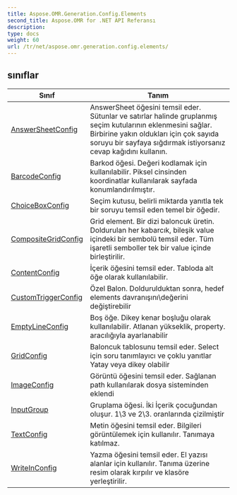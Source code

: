 ```yaml
---
title: Aspose.OMR.Generation.Config.Elements
second_title: Aspose.OMR for .NET API Referansı
description: 
type: docs
weight: 60
url: /tr/net/aspose.omr.generation.config.elements/
---
```



## sınıflar

| Sınıf | Tanım |
| --- | --- |
| [AnswerSheetConfig](./answersheetconfig/) | AnswerSheet öğesini temsil eder. Sütunlar ve satırlar halinde gruplanmış seçim kutularının eklenmesini sağlar. Birbirine yakın oldukları için çok sayıda soruyu bir sayfaya sığdırmak istiyorsanız cevap kağıdını kullanın. |
| [BarcodeConfig](./barcodeconfig/) | Barkod öğesi. Değeri kodlamak için kullanılabilir. Piksel cinsinden koordinatlar kullanılarak sayfada konumlandırılmıştır. |
| [ChoiceBoxConfig](./choiceboxconfig/) | Seçim kutusu, belirli miktarda yanıtla tek bir soruyu temsil eden temel bir öğedir. |
| [CompositeGridConfig](./compositegridconfig/) | Grid element. Bir dizi baloncuk üretin. Doldurulan her kabarcık, bileşik value içindeki bir sembolü temsil eder. Tüm işaretli semboller tek bir value içinde birleştirilir. |
| [ContentConfig](./contentconfig/) | İçerik öğesini temsil eder. Tabloda alt öğe olarak kullanılabilir. |
| [CustomTriggerConfig](./customtriggerconfig/) | Özel Balon. Doldurulduktan sonra, hedef elements davranışını\değerini değiştirebilir |
| [EmptyLineConfig](./emptylineconfig/) | Boş öğe. Dikey kenar boşluğu olarak kullanılabilir. Atlanan yükseklik, property. aracılığıyla ayarlanabilir |
| [GridConfig](./gridconfig/) | Baloncuk tablosunu temsil eder. Select için soru tanımlayıcı ve çoklu yanıtlar Yatay veya dikey olabilir |
| [ImageConfig](./imageconfig/) | Görüntü öğesini temsil eder. Sağlanan path kullanılarak dosya sisteminden eklendi |
| [InputGroup](./inputgroup/) | Gruplama öğesi. İki İçerik çocuğundan oluşur. 1\3 ve 2\3. oranlarında çizilmiştir |
| [TextConfig](./textconfig/) | Metin öğesini temsil eder. Bilgileri görüntülemek için kullanılır. Tanımaya katılmaz. |
| [WriteInConfig](./writeinconfig/) | Yazma öğesini temsil eder. El yazısı alanlar için kullanılır. Tanıma üzerine resim olarak kırpılır ve klasöre yerleştirilir. |



